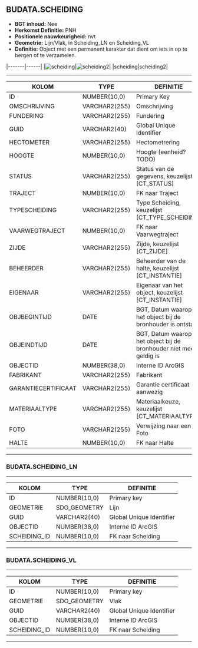 ﻿## BUDATA.SCHEIDING


* __BGT inhoud:__ Nee
* __Herkomst Definitie:__ PNH
* __Positionele nauwkeurigheid:__ nvt
* __Geometrie:__ Lijn/Vlak, in Scheiding_LN en Scheiding_VL
* __Definitie:__ Object met een permanent karakter dat dient om iets in op te bergen of te verzamelen.

|-------|------|
|![scheiding](objectbladen\6_Meubilair\scheiding.png)|![scheiding2](objectbladen\6_Meubilair\scheiding2.png)|
|scheiding|scheiding2|

***

|KOLOM                           	|TYPE          	|DEFINITIE|
|------                          	|----          	|-----    |
|ID                              	|NUMBER(10,0)  	|Primary Key|
|OMSCHRIJVING                    	|VARCHAR2(255) 	|Omschrijving|
|FUNDERING                       	|VARCHAR2(255) 	|Fundering|
|GUID                            	|VARCHAR2(40)  	|Global Unique Identifier|
|HECTOMETER                      	|VARCHAR2(255) 	|Hectometrering|
|HOOGTE                          	|NUMBER(10,0)  	|Hoogte (eenheid? TODO)|
|STATUS                          	|VARCHAR2(255) 	|Status van de gegevens, keuzelijst [CT_STATUS]|
|TRAJECT                         	|NUMBER(10,0)  	|FK naar Traject|
|TYPESCHEIDING                   	|VARCHAR2(255) 	|Type Scheiding, keuzelijst [CT_TYPE_SCHEIDING]|
|VAARWEGTRAJECT                  	|NUMBER(10,0)  	|FK naar Vaarwegtraject|
|ZIJDE                           	|VARCHAR2(255) 	|Zijde, keuzelijst [CT_ZIJDE]|
|BEHEERDER                       	|VARCHAR2(255) 	|Beheerder van de halte, keuzelijst [CT_INSTANTIE]|
|EIGENAAR                        	|VARCHAR2(255) 	|Eigenaar van het object, keuzelijst [CT_INSTANTIE]|
|OBJBEGINTIJD                    	|DATE          	|BGT, Datum waarop het object bij de bronhouder is ontstaan|
|OBJEINDTIJD                     	|DATE          	|BGT, Datum waarop het object bij de bronhouder niet meer geldig is|
|OBJECTID                        	|NUMBER(38,0)   |Interne ID ArcGIS|
|FABRIKANT							|VARCHAR2(255) 	|Fabrikant|
|GARANTIECERTIFICAAT				|VARCHAR2(255) 	|Garantie certificaat aanwezig|
|MATERIAALTYPE                   	|VARCHAR2(255) 	|Materiaalkeuze, keuzelijst [CT_MATERIAALTYPE]|
|FOTO								|VARCHAR2(255) 	|Verwijzing naar een Foto|
|HALTE								|NUMBER(10,0)	|FK naar Halte|

***

### BUDATA.SCHEIDING_LN

***

|KOLOM                           	|TYPE          	|DEFINITIE|
|------                          	|----          	|-----    |
|ID                         		|NUMBER(10,0)  	|Primary key|
|GEOMETRIE                       	|SDO_GEOMETRY  	|Lijn|
|GUID                            	|VARCHAR2(40)  	|Global Unique Identifier|
|OBJECTID                        	|NUMBER(38,0)   |Interne ID ArcGIS|
|SCHEIDING_ID						|NUMBER(10,0)	|FK naar Scheiding|

***

### BUDATA.SCHEIDING_VL

***

|KOLOM                           	|TYPE          	|DEFINITIE|
|------                          	|----          	|-----    |
|ID                         		|NUMBER(10,0)  	|Primary key|
|GEOMETRIE                       	|SDO_GEOMETRY  	|Vlak|
|GUID                            	|VARCHAR2(40)  	|Global Unique Identifier|
|OBJECTID                        	|NUMBER(38,0)   |Interne ID ArcGIS|
|SCHEIDING_ID						|NUMBER(10,0)	|FK naar Scheiding|

***